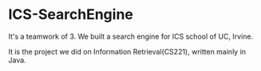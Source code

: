 # ICS-SearchEngine
It's a teamwork of 3. We built a search engine for ICS school of UC, Irvine.

It is the project we did on Information Retrieval(CS221), written mainly in Java.
